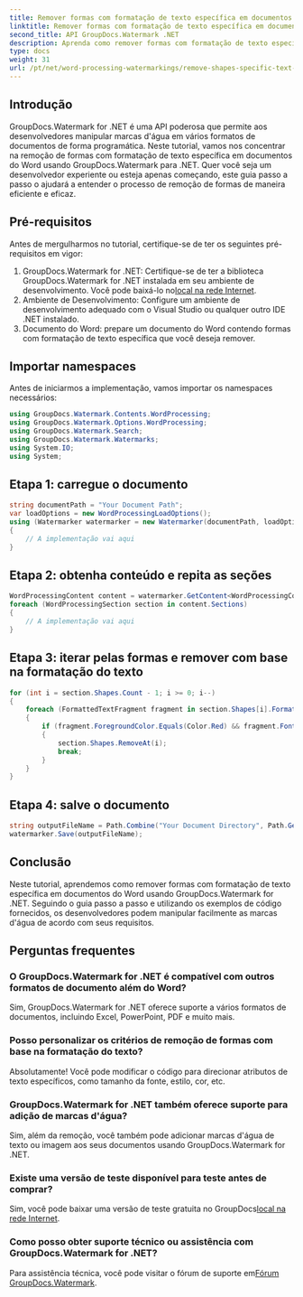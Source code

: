 ```yaml
---
title: Remover formas com formatação de texto específica em documentos do Word
linktitle: Remover formas com formatação de texto específica em documentos do Word
second_title: API GroupDocs.Watermark .NET
description: Aprenda como remover formas com formatação de texto específica em documentos do Word usando GroupDocs.Watermark for .NET. Siga nosso guia para manipulação eficiente de marcas d'água.
type: docs
weight: 31
url: /pt/net/word-processing-watermarkings/remove-shapes-specific-text-formatting-word-docs/
---
```

## Introdução
GroupDocs.Watermark for .NET é uma API poderosa que permite aos desenvolvedores manipular marcas d'água em vários formatos de documentos de forma programática. Neste tutorial, vamos nos concentrar na remoção de formas com formatação de texto específica em documentos do Word usando GroupDocs.Watermark para .NET. Quer você seja um desenvolvedor experiente ou esteja apenas começando, este guia passo a passo o ajudará a entender o processo de remoção de formas de maneira eficiente e eficaz.
## Pré-requisitos
Antes de mergulharmos no tutorial, certifique-se de ter os seguintes pré-requisitos em vigor:
1.  GroupDocs.Watermark for .NET: Certifique-se de ter a biblioteca GroupDocs.Watermark for .NET instalada em seu ambiente de desenvolvimento. Você pode baixá-lo no[local na rede Internet](https://releases.groupdocs.com/Watermark/net/).
2. Ambiente de Desenvolvimento: Configure um ambiente de desenvolvimento adequado com o Visual Studio ou qualquer outro IDE .NET instalado.
3. Documento do Word: prepare um documento do Word contendo formas com formatação de texto específica que você deseja remover.

## Importar namespaces
Antes de iniciarmos a implementação, vamos importar os namespaces necessários:
```csharp
using GroupDocs.Watermark.Contents.WordProcessing;
using GroupDocs.Watermark.Options.WordProcessing;
using GroupDocs.Watermark.Search;
using GroupDocs.Watermark.Watermarks;
using System.IO;
using System;
```
## Etapa 1: carregue o documento
```csharp
string documentPath = "Your Document Path";
var loadOptions = new WordProcessingLoadOptions();
using (Watermarker watermarker = new Watermarker(documentPath, loadOptions))
{
    // A implementação vai aqui
}
```
## Etapa 2: obtenha conteúdo e repita as seções
```csharp
WordProcessingContent content = watermarker.GetContent<WordProcessingContent>();
foreach (WordProcessingSection section in content.Sections)
{
    // A implementação vai aqui
}
```
## Etapa 3: iterar pelas formas e remover com base na formatação do texto
```csharp
for (int i = section.Shapes.Count - 1; i >= 0; i--)
{
    foreach (FormattedTextFragment fragment in section.Shapes[i].FormattedTextFragments)
    {
        if (fragment.ForegroundColor.Equals(Color.Red) && fragment.Font.FamilyName == "Arial")
        {
            section.Shapes.RemoveAt(i);
            break;
        }
    }
}
```
## Etapa 4: salve o documento
```csharp
string outputFileName = Path.Combine("Your Document Directory", Path.GetFileName(documentPath));
watermarker.Save(outputFileName);
```

## Conclusão
Neste tutorial, aprendemos como remover formas com formatação de texto específica em documentos do Word usando GroupDocs.Watermark for .NET. Seguindo o guia passo a passo e utilizando os exemplos de código fornecidos, os desenvolvedores podem manipular facilmente as marcas d'água de acordo com seus requisitos.
## Perguntas frequentes
### O GroupDocs.Watermark for .NET é compatível com outros formatos de documento além do Word?
Sim, GroupDocs.Watermark for .NET oferece suporte a vários formatos de documentos, incluindo Excel, PowerPoint, PDF e muito mais.
### Posso personalizar os critérios de remoção de formas com base na formatação do texto?
Absolutamente! Você pode modificar o código para direcionar atributos de texto específicos, como tamanho da fonte, estilo, cor, etc.
### GroupDocs.Watermark for .NET também oferece suporte para adição de marcas d'água?
Sim, além da remoção, você também pode adicionar marcas d'água de texto ou imagem aos seus documentos usando GroupDocs.Watermark for .NET.
### Existe uma versão de teste disponível para teste antes de comprar?
 Sim, você pode baixar uma versão de teste gratuita no GroupDocs[local na rede Internet](https://releases.groupdocs.com/).
### Como posso obter suporte técnico ou assistência com GroupDocs.Watermark for .NET?
 Para assistência técnica, você pode visitar o fórum de suporte em[Fórum GroupDocs.Watermark](https://forum.groupdocs.com/c/watermark/19).